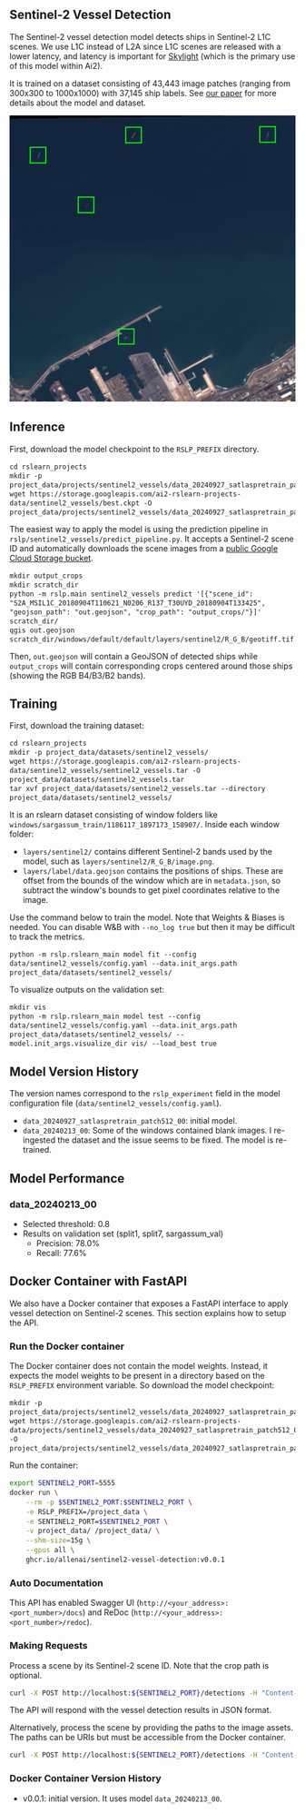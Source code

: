 Sentinel-2 Vessel Detection
---------------------------

The Sentinel-2 vessel detection model detects ships in Sentinel-2 L1C scenes. We use
L1C instead of L2A since L1C scenes are released with a lower latency, and latency is
important for [Skylight](https://www.skylight.global/) (which is the primary use of
this model within Ai2).

It is trained on a dataset consisting of 43,443 image patches (ranging from 300x300 to
1000x1000) with 37,145 ship labels. See [our paper](https://arxiv.org/pdf/2312.03207)
for more details about the model and dataset.

![Image showing a Sentinel-2 image with predicted positions of ships from the model overlayed.](./images/sentinel2_vessels/prediction.png)


Inference
---------

First, download the model checkpoint to the `RSLP_PREFIX` directory.

    cd rslearn_projects
    mkdir -p project_data/projects/sentinel2_vessels/data_20240927_satlaspretrain_patch512_00/checkpoints/
    wget https://storage.googleapis.com/ai2-rslearn-projects-data/sentinel2_vessels/best.ckpt -O project_data/projects/sentinel2_vessels/data_20240927_satlaspretrain_patch512_00/checkpoints/best.ckpt

The easiest way to apply the model is using the prediction pipeline in
`rslp/sentinel2_vessels/predict_pipeline.py`. It accepts a Sentinel-2 scene ID and
automatically downloads the scene images from a
[public Google Cloud Storage bucket](https://cloud.google.com/storage/docs/public-datasets/sentinel-2).

    mkdir output_crops
    mkdir scratch_dir
    python -m rslp.main sentinel2_vessels predict '[{"scene_id": "S2A_MSIL1C_20180904T110621_N0206_R137_T30UYD_20180904T133425", "geojson_path": "out.geojson", "crop_path": "output_crops/"}]' scratch_dir/
    qgis out.geojson scratch_dir/windows/default/default/layers/sentinel2/R_G_B/geotiff.tif

Then, `out.geojson` will contain a GeoJSON of detected ships while `output_crops` will
contain corresponding crops centered around those ships (showing the RGB B4/B3/B2
bands).


Training
--------

First, download the training dataset:

    cd rslearn_projects
    mkdir -p project_data/datasets/sentinel2_vessels/
    wget https://storage.googleapis.com/ai2-rslearn-projects-data/sentinel2_vessels/sentinel2_vessels.tar -O project_data/datasets/sentinel2_vessels.tar
    tar xvf project_data/datasets/sentinel2_vessels.tar --directory project_data/datasets/sentinel2_vessels/

It is an rslearn dataset consisting of window folders like
`windows/sargassum_train/1186117_1897173_158907/`. Inside each window folder:

- `layers/sentinel2/` contains different Sentinel-2 bands used by the model, such as
  `layers/sentinel2/R_G_B/image.png`.
- `layers/label/data.geojson` contains the positions of ships. These are offset from
  the bounds of the window which are in `metadata.json`, so subtract the window's
  bounds to get pixel coordinates relative to the image.

Use the command below to train the model. Note that Weights & Biases is needed. You can
disable W&B with `--no_log true` but then it may be difficult to track the metrics.

    python -m rslp.rslearn_main model fit --config data/sentinel2_vessels/config.yaml --data.init_args.path project_data/datasets/sentinel2_vessels/

To visualize outputs on the validation set:

    mkdir vis
    python -m rslp.rslearn_main model test --config data/sentinel2_vessels/config.yaml --data.init_args.path project_data/datasets/sentinel2_vessels/ --model.init_args.visualize_dir vis/ --load_best true


Model Version History
---------------------

The version names correspond to the `rslp_experiment` field in the model configuration
file (`data/sentinel2_vessels/config.yaml`).

- `data_20240927_satlaspretrain_patch512_00`: initial model.
- `data_20240213_00`: Some of the windows contained blank images. I re-ingested the
  dataset and the issue seems to be fixed. The model is re-trained.


Model Performance
-----------------

### data_20240213_00

- Selected threshold: 0.8
- Results on validation set (split1, split7, sargassum_val)
  - Precision: 78.0%
  - Recall: 77.6%

Docker Container with FastAPI
-----------------------------

We also have a Docker container that exposes a FastAPI interface to apply vessel
detection on Sentinel-2 scenes. This section explains how to setup the API.

### Run the Docker container

The Docker container does not contain the model weights. Instead, it expects the model
weights to be present in a directory based on the `RSLP_PREFIX` environment variable.
So download the model checkpoint:

    mkdir -p project_data/projects/sentinel2_vessels/data_20240927_satlaspretrain_patch512_00/checkpoints/
    wget https://storage.googleapis.com/ai2-rslearn-projects-data/projects/sentinel2_vessels/data_20240927_satlaspretrain_patch512_00/checkpoints/best.ckpt -O project_data/projects/sentinel2_vessels/data_20240927_satlaspretrain_patch512_00/checkpoints/best.ckpt

Run the container:

```bash
export SENTINEL2_PORT=5555
docker run \
    --rm -p $SENTINEL2_PORT:$SENTINEL2_PORT \
    -e RSLP_PREFIX=/project_data \
    -e SENTINEL2_PORT=$SENTINEL2_PORT \
    -v project_data/ /project_data/ \
    --shm-size=15g \
    --gpus all \
    ghcr.io/allenai/sentinel2-vessel-detection:v0.0.1
```

### Auto Documentation

This API has enabled Swagger UI (`http://<your_address>:<port_number>/docs`) and ReDoc (`http://<your_address>:<port_number>/redoc`).

### Making Requests

Process a scene by its Sentinel-2 scene ID. Note that the crop path is optional.

```bash
curl -X POST http://localhost:${SENTINEL2_PORT}/detections -H "Content-Type: application/json" -d '{"scene_id": "S2A_MSIL1C_20180904T110621_N0206_R137_T30UYD_20180904T133425", "crop_path": "crops/"}'
```

The API will respond with the vessel detection results in JSON format.

Alternatively, process the scene by providing the paths to the image assets. The paths
can be URIs but must be accessible from the Docker container.

```bash
curl -X POST http://localhost:${SENTINEL2_PORT}/detections -H "Content-Type: application/json" -d '{"image_files": [{"bands": ["R", "G", "B"], "fname": "gs://gcp-public-data-sentinel-2/tiles/30/U/YD/S2A_MSIL1C_20180904T110621_N0206_R137_T30UYD_20180904T133425.SAFE/GRANULE/L1C_T30UYD_A016722_20180904T110820/IMG_DATA/T30UYD_20180904T110621_TCI.jp2"}, {"bands": ["B08", "fname": "gs://gcp-public-data-sentinel-2/tiles/30/U/YD/S2A_MSIL1C_20180904T110621_N0206_R137_T30UYD_20180904T133425.SAFE/GRANULE/L1C_T30UYD_A016722_20180904T110820/IMG_DATA/T30UYD_20180904T110621_B08.jp2"]}]}'
```

### Docker Container Version History

- v0.0.1: initial version. It uses model `data_20240213_00`.

